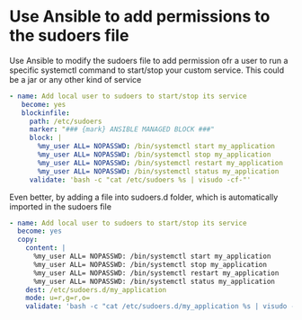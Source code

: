 # Use Ansible to add permissions to the sudoers file

Use Ansible to modify the sudoers file to add permission ofr a user to run a specific systemctl command to start/stop your custom service.
This could be a jar or any other kind of service

```yaml
- name: Add local user to sudoers to start/stop its service
   become: yes
   blockinfile:
     path: /etc/sudoers
     marker: "### {mark} ANSIBLE MANAGED BLOCK ###"
     block: |
       %my_user ALL= NOPASSWD: /bin/systemctl start my_application
       %my_user ALL= NOPASSWD: /bin/systemctl stop my_application
       %my_user ALL= NOPASSWD: /bin/systemctl restart my_application
       %my_user ALL= NOPASSWD: /bin/systemctl status my_application
     validate: 'bash -c "cat /etc/sudoers %s | visudo -cf-"'
```

Even better, by adding a file into sudoers.d folder, which is automatically imported in the sudoers file

```yaml
- name: Add local user to sudoers to start/stop its service
  become: yes
  copy:
    content: |
      %my_user ALL= NOPASSWD: /bin/systemctl start my_application
      %my_user ALL= NOPASSWD: /bin/systemctl stop my_application
      %my_user ALL= NOPASSWD: /bin/systemctl restart my_application
      %my_user ALL= NOPASSWD: /bin/systemctl status my_application
    dest: /etc/sudoers.d/my_application
    mode: u=r,g=r,o=
    validate: 'bash -c "cat /etc/sudoers.d/my_application %s | visudo -cf-"'
```
